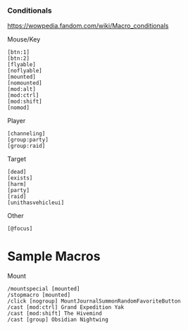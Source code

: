 ### Conditionals
https://wowpedia.fandom.com/wiki/Macro_conditionals

Mouse/Key
```
[btn:1]
[btn:2]
[flyable]
[noflyable]
[mounted]
[nomounted]
[mod:alt]
[mod:ctrl]
[mod:shift]
[nomod]
```

Player
```
[channeling]
[group:party]
[group:raid]
```

Target
```
[dead]
[exists]
[harm]
[party]
[raid]
[unithasvehicleui]
```

Other
```
[@focus]
```



# Sample Macros
Mount
```
/mountspecial [mounted]
/stopmacro [mounted]
/click [nogroup] MountJournalSummonRandomFavoriteButton
/cast [mod:ctrl] Grand Expedition Yak
/cast [mod:shift] The Hivemind
/cast [group] Obsidian Nightwing
```